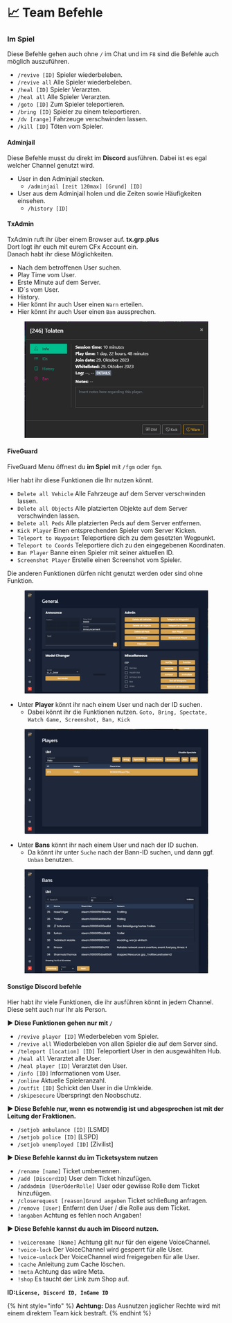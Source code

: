 # 📈 Team Befehle

### Im Spiel

Diese Befehle gehen auch ohne `/` im Chat und im `F8` sind die Befehle auch möglich auszuführen.

* `/revive [ID]` Spieler wiederbeleben.
* `/revive all` Alle Spieler wiederbeleben.
* `/heal [ID]` Spieler Verarzten.
* `/heal all` Alle Spieler Verarzten.
* `/goto [ID]` Zum Spieler teleportieren.
* `/bring [ID}` Spieler zu einem teleportieren.
* `/dv [range]` Fahrzeuge verschwinden lassen.
* `/kill [ID]` Töten vom Spieler.

#### Adminjail

Diese Befehle musst du direkt im **Discord** ausführen. Dabei ist es egal welcher Channel genutzt wird.

* User in den Adminjail stecken.
  * `/adminjail [zeit 120max] [Grund] [ID]`
* User aus dem Adminjail holen und die Zeiten sowie Häufigkeiten einsehen.
  * `/history [ID]`

#### TxAdmin

TxAdmin ruft ihr über einem Browser auf. **tx.grp.plus**\
Dort logt ihr euch mit eurem CFx Account ein.\
Danach habt ihr diese Möglichkeiten.

* Nach dem betroffenen User suchen.
* Play Time vom User.
* Erste Minute auf dem Server.
* ID´s vom User.
* History.
* Hier könnt ihr auch User einen `Warn` erteilen.
* Hier könnt ihr auch User einen `Ban` aussprechen.

<figure><img src="../.gitbook/assets/commands/tx admin.png" alt=""><figcaption></figcaption></figure>

#### FiveGuard

FiveGuard Menu öffnest du **im Spiel** mit `/fgm` oder `fgm`.

Hier habt ihr diese Funktionen die Ihr nutzen könnt.

* `Delete all Vehicle` Alle Fahrzeuge auf dem Server verschwinden lassen.
* `Delete all Objects` Alle platzierten Objekte auf dem Server verschwinden lassen.
* `Delete all Peds` Alle platzierten Peds auf dem Server entfernen.
* `Kick Player` Einen entsprechenden Spieler vom Server Kicken.
* `Teleport to Waypoint` Teleportiere dich zu dem gesetzten Wegpunkt.
* `Teleport to Coords` Teleportiere dich zu den eingegebenen Koordinaten.
* `Ban Player` Banne einen Spieler mit seiner aktuellen ID.
* `Screenshot Player` Erstelle einen Screenshot vom Spieler.

Die anderen Funktionen dürfen nicht genutzt werden oder sind ohne Funktion.

<figure><img src="../.gitbook/assets/commands/fgm start menu.png" alt=""><figcaption></figcaption></figure>

* Unter **Player** könnt ihr nach einem User und nach der ID suchen.
  * Dabei könnt ihr die Funktionen nutzen. `Goto, Bring, Spectate, Watch Game, Screenshot, Ban, Kick`

<figure><img src="../.gitbook/assets/commands/FGM Menu.png" alt=""><figcaption></figcaption></figure>

* Unter **Bans** könnt ihr nach einem User und nach der ID suchen.
  * Da könnt ihr unter `Suche` nach der Bann-ID suchen, und dann ggf. `Unban` benutzen.

<figure><img src="../.gitbook/assets/commands/fgm bans.png" alt=""><figcaption></figcaption></figure>

#### Sonstige Discord befehle

Hier habt ihr viele Funktionen, die ihr ausführen könnt in jedem Channel.\
Diese seht auch nur Ihr als Person.

**► Diese Funktionen gehen nur mit `/`**

* `/revive player [ID]` Wiederbeleben vom Spieler.
* `/revive all` Wiederbeleben von allen Spieler die auf dem Server sind.
* `/teleport [location] [ID]` Teleportiert User in den ausgewählten Hub.
* `/heal all` Verarztet alle User.
* `/heal player [ID]` Verarztet den User.
* `/info [ID]` Informationen vom User.
* `/online` Aktuelle Spieleranzahl.
* `/outfit [ID]` Schickt den User in die Umkleide.
* `/skipesecure` Überspringt den Noobschutz.

**► Diese Befehle nur, wenn es notwendig ist und abgesprochen ist mit der Leitung der Fraktionen.**

* `/setjob ambulance [ID]` \[LSMD]
* `/setjob police [ID]` \[LSPD]
* `/setjob unemployed [ID]` \[Zivilist]

**► Diese Befehle kannst du im Ticketsystem nutzen**

* `/rename [name]` Ticket umbenennen.
* `/add [DiscordID]` User dem Ticket hinzufügen.
* `/addadmin [UserOderRolle]` User oder gewisse Rolle dem Ticket hinzufügen.
* `/closerequest [reason]Grund angeben` Ticket schließung anfragen.
* `/remove [User]` Entfernt den User / die Rolle aus dem Ticket.
* `!angaben` Achtung es fehlen noch Angaben!

**► Diese Befehle kannst du auch im Discord nutzen.**

* `!voicerename [Name]` Achtung gilt nur für den eigene VoiceChannel.
* `!voice-lock` Der VoiceChannel wird gesperrt für alle User.
* `!voice-unlock` Der VoiceChannel wird freigegeben für alle User.
* `!cache` Anleitung zum Cache löschen.
* `!meta` Achtung das wäre Meta.
* `!shop` Es taucht der Link zum Shop auf.



**ID:`License, Discord ID, InGame ID`**

{% hint style="info" %}
**Achtung:** Das Ausnutzen jeglicher Rechte wird mit einem direktem Team kick bestraft.
{% endhint %}
